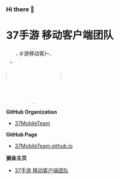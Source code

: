 ### Hi there 👋

<!--
**37iOSTeam/37iOSTeam** is a ✨ _special_ ✨ repository because its `README.md` (this file) appears on your GitHub profile.
-->

# 37手游 移动客户端团队

<img src="https://37MobileTeam.github.io/images/37MobileTeam.png" width="150" style="height:auto; border-radius:50%" alt="37手游移动客户端团队"/>

**GitHub Organization**
- [37MobileTeam](https://github.com/37MobileTeam)

**GitHub Page**
- [37MobileTeam.github.io](https://37MobileTeam.github.io)

**掘金主页**
- [37手游 移动客户端团队](https://juejin.cn/user/1002387318511214)

